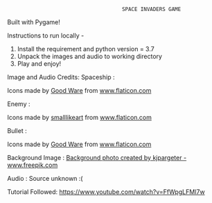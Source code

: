                                          SPACE INVADERS GAME

Built with Pygame!

Instructions to run locally -
1. Install the requirement and python version = 3.7
2. Unpack the images and audio to working directory
3. Play and enjoy!

Image and Audio Credits:
Spaceship :<div>Icons made by <a href="https://www.flaticon.com/authors/good-ware" title="Good Ware">Good Ware</a> from <a href="https://www.flaticon.com/" title="Flaticon">www.flaticon.com</a></div>

Enemy : <div>Icons made by <a href="https://www.flaticon.com/authors/smalllikeart" title="smalllikeart">smalllikeart</a> from <a href="https://www.flaticon.com/" title="Flaticon">www.flaticon.com</a></div>

Bullet :<div>Icons made by <a href="https://www.flaticon.com/authors/good-ware" title="Good Ware">Good Ware</a> from <a href="https://www.flaticon.com/" title="Flaticon">www.flaticon.com</a></div>

Background Image : <a href="https://www.freepik.com/photos/background">Background photo created by kjpargeter - www.freepik.com</a>

Audio : Source unknown :(

Tutorial Followed:
https://www.youtube.com/watch?v=FfWpgLFMI7w
